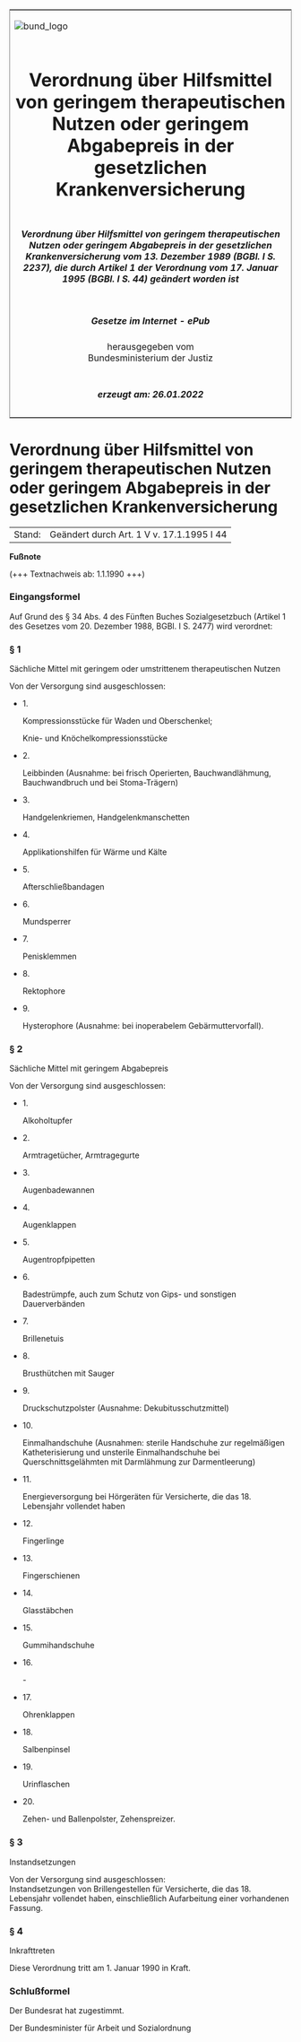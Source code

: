 <span id="DECKBLATT.html"></span>

<table border="0" frame="border" width="100%">

<tr valign="top">

<td align="left">

![bund\_logo](BfJ_2021_Web_de_de.gif)

</td>

<td align="right">

 

</td>

</tr>

<tr align="center" valign="middle">

<td colspan="2">

# Verordnung über Hilfsmittel von geringem therapeutischen Nutzen oder geringem Abgabepreis in der gesetzlichen Krankenversicherung

</td>

</tr>

<tr align="center" valign="middle">

<td colspan="2">

##### Verordnung über Hilfsmittel von geringem therapeutischen Nutzen oder geringem Abgabepreis in der gesetzlichen Krankenversicherung vom 13. Dezember 1989 (BGBl. I S. 2237), die durch Artikel 1 der Verordnung vom 17. Januar 1995 (BGBl. I S. 44) geändert worden ist

</td>

</tr>

<tr align="center" valign="middle">

<td colspan="2">

  
  

##### Gesetze im Internet - ePub  
  
herausgegeben vom  
Bundesministerium der Justiz

</td>

</tr>

<tr align="center" valign="bottom">

<td colspan="2">

  
  

##### erzeugt am: 26.01.2022

</td>

</tr>

</table>

<span id="BJNR022370989.html"></span>

# Verordnung über Hilfsmittel von geringem therapeutischen Nutzen oder geringem Abgabepreis in der gesetzlichen Krankenversicherung

<div>

<div class="jnhtml">

|        |                                           |
| ------ | ----------------------------------------- |
| Stand: | Geändert durch Art. 1 V v. 17.1.1995 I 44 |

</div>

</div>

<div>

  
**Fußnote**

<div class="jnhtml">

<div>

<div class="jurAbsatz">

(+++ Textnachweis ab: 1.1.1990 +++)

</div>

</div>

</div>

</div>

<span id="BJNR022370989BJNE000100328.html"></span>

### Eingangsformel  

<div>

<div class="jnhtml">

<div>

<div class="jurAbsatz">

Auf Grund des § 34 Abs. 4 des Fünften Buches Sozialgesetzbuch (Artikel 1
des Gesetzes vom 20. Dezember 1988, BGBl. I S. 2477) wird verordnet:

</div>

</div>

</div>

</div>

<span id="BJNR022370989BJNE000200328.html"></span>

### § 1  
Sächliche Mittel mit geringem oder umstrittenem therapeutischen Nutzen

<div>

<div class="jnhtml">

<div>

<div class="jurAbsatz">

Von der Versorgung sind ausgeschlossen:

  - 1\.
    
    <div style="">
    
    Kompressionsstücke für Waden und Oberschenkel;
    
    </div>
    
    <div style="">
    
    Knie- und Knöchelkompressionsstücke
    
    </div>

  - 2\.
    
    <div style="">
    
    Leibbinden (Ausnahme: bei frisch Operierten, Bauchwandlähmung,
    Bauchwandbruch und bei Stoma-Trägern)
    
    </div>

  - 3\.
    
    <div style="">
    
    Handgelenkriemen, Handgelenkmanschetten
    
    </div>

  - 4\.
    
    <div style="">
    
    Applikationshilfen für Wärme und Kälte
    
    </div>

  - 5\.
    
    <div style="">
    
    Afterschließbandagen
    
    </div>

  - 6\.
    
    <div style="">
    
    Mundsperrer
    
    </div>

  - 7\.
    
    <div style="">
    
    Penisklemmen
    
    </div>

  - 8\.
    
    <div style="">
    
    Rektophore
    
    </div>

  - 9\.
    
    <div style="">
    
    Hysterophore (Ausnahme: bei inoperabelem Gebärmuttervorfall).
    
    </div>

</div>

</div>

</div>

</div>

<span id="BJNR022370989BJNE000301308.html"></span>

### § 2  
Sächliche Mittel mit geringem Abgabepreis

<div>

<div class="jnhtml">

<div>

<div class="jurAbsatz">

Von der Versorgung sind ausgeschlossen:

  - 1\.
    
    <div style="">
    
    Alkoholtupfer
    
    </div>

  - 2\.
    
    <div style="">
    
    Armtragetücher, Armtragegurte
    
    </div>

  - 3\.
    
    <div style="">
    
    Augenbadewannen
    
    </div>

  - 4\.
    
    <div style="">
    
    Augenklappen
    
    </div>

  - 5\.
    
    <div style="">
    
    Augentropfpipetten
    
    </div>

  - 6\.
    
    <div style="">
    
    Badestrümpfe, auch zum Schutz von Gips- und sonstigen Dauerverbänden
    
    </div>

  - 7\.
    
    <div style="">
    
    Brillenetuis
    
    </div>

  - 8\.
    
    <div style="">
    
    Brusthütchen mit Sauger
    
    </div>

  - 9\.
    
    <div style="">
    
    Druckschutzpolster (Ausnahme: Dekubitusschutzmittel)
    
    </div>

  - 10\.
    
    <div style="">
    
    Einmalhandschuhe (Ausnahmen: sterile Handschuhe zur regelmäßigen
    Katheterisierung und unsterile Einmalhandschuhe bei
    Querschnittsgelähmten mit Darmlähmung zur Darmentleerung)
    
    </div>

  - 11\.
    
    <div style="">
    
    Energieversorgung bei Hörgeräten für Versicherte, die das 18.
    Lebensjahr vollendet haben
    
    </div>

  - 12\.
    
    <div style="">
    
    Fingerlinge
    
    </div>

  - 13\.
    
    <div style="">
    
    Fingerschienen
    
    </div>

  - 14\.
    
    <div style="">
    
    Glasstäbchen
    
    </div>

  - 15\.
    
    <div style="">
    
    Gummihandschuhe
    
    </div>

  - 16\.
    
    <div style="">
    
    \-
    
    </div>

  - 17\.
    
    <div style="">
    
    Ohrenklappen
    
    </div>

  - 18\.
    
    <div style="">
    
    Salbenpinsel
    
    </div>

  - 19\.
    
    <div style="">
    
    Urinflaschen
    
    </div>

  - 20\.
    
    <div style="">
    
    Zehen- und Ballenpolster, Zehenspreizer.
    
    </div>

</div>

</div>

</div>

</div>

<span id="BJNR022370989BJNE000400328.html"></span>

### § 3  
Instandsetzungen

<div>

<div class="jnhtml">

<div>

<div class="jurAbsatz">

Von der Versorgung sind ausgeschlossen:  
Instandsetzungen von Brillengestellen für Versicherte, die das 18.
Lebensjahr vollendet haben, einschließlich Aufarbeitung einer
vorhandenen Fassung.

</div>

</div>

</div>

</div>

<span id="BJNR022370989BJNE000601308.html"></span>

### § 4  
Inkrafttreten

<div>

<div class="jnhtml">

<div>

<div class="jurAbsatz">

Diese Verordnung tritt am 1. Januar 1990 in Kraft.

</div>

</div>

</div>

</div>

<span id="BJNR022370989BJNE000700328.html"></span>

### Schlußformel  

<div>

<div class="jnhtml">

<div>

<div class="jurAbsatz">

Der Bundesrat hat zugestimmt.  
  
<span class="SP">Der Bundesminister für Arbeit und Sozialordnung</span>

</div>

</div>

</div>

</div>
